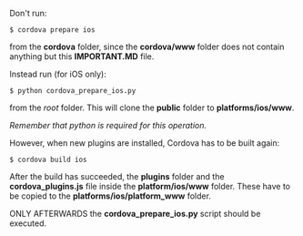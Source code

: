 Don't run:

```
$ cordova prepare ios
```

from the **cordova** folder, since the **cordova/www** folder does not contain anything but this **IMPORTANT.MD** file.


Instead run (for iOS only):

```
$ python cordova_prepare_ios.py
```

from the *root* folder. This will clone the **public** folder to **platforms/ios/www**.

*Remember that python is required for this operation.*


However, when new plugins are installed, Cordova has to be built again:

```
$ cordova build ios
```

After the build has succeeded, the **plugins** folder and the **cordova_plugins.js** file inside the **platform/ios/www** folder. These have to be copied to the **platforms/ios/platform_www** folder.

ONLY AFTERWARDS the **cordova_prepare_ios.py** script should be executed.

